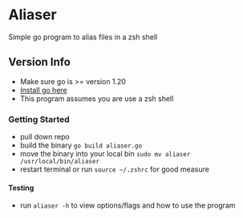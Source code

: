 # Aliaser
Simple go program to alias files in a zsh shell

## Version Info
- Make sure go is >= version 1.20
- [Install go here](https://go.dev/doc/install)
- This program assumes you are use a zsh shell

### Getting Started
- pull down repo
- build the binary `go build aliaser.go`
- move the binary into your local bin `sudo mv aliaser /usr/local/bin/aliaser`
- restart terminal or run `source ~/.zshrc` for good measure

#### Testing
- run `aliaser -h` to view options/flags and how to use the program

